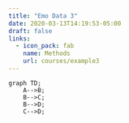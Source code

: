 ```yaml
---
title: "Emo Data 3"
date: 2020-03-13T14:19:53-05:00
draft: false
links:
  - icon_pack: fab
    name: Methods
    url: courses/example3
---
```


```mermaid
graph TD;
    A-->B;
    B-->C;
    B-->D;
    C-->D;
```
